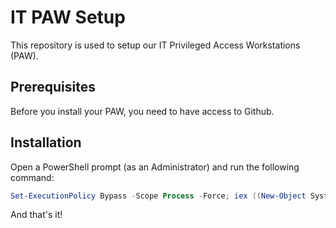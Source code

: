 # IT PAW Setup
This repository is used to setup our IT Privileged Access Workstations (PAW).

## Prerequisites

Before you install your PAW, you need to have access to Github. 

## Installation

Open a PowerShell prompt (as an Administrator) and run the following command:

```powershell
Set-ExecutionPolicy Bypass -Scope Process -Force; iex ((New-Object System.Net.WebClient).DownloadString('https://raw.githubusercontent.com/emma-sleep/it-paw-setup/main/install-paw.ps1'))
```

And that's it! 
